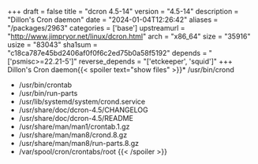 +++
draft = false
title = "dcron 4.5-14"
version = "4.5-14"
description = "Dillon's Cron daemon"
date = "2024-01-04T12:26:42"
aliases = "/packages/2963"
categories = ['base']
upstreamurl = "http://www.jimpryor.net/linux/dcron.html"
arch = "x86_64"
size = "35916"
usize = "83043"
sha1sum = "c18ca787e45bd2406af0f0f6c2ed75b0a58f5192"
depends = "['psmisc>=22.21-5']"
reverse_depends = "['etckeeper', 'squid']"
+++
Dillon's Cron daemon{{< spoiler text="show files" >}}* /usr/bin/crond
* /usr/bin/crontab
* /usr/bin/run-parts
* /usr/lib/systemd/system/crond.service
* /usr/share/doc/dcron-4.5/CHANGELOG
* /usr/share/doc/dcron-4.5/README
* /usr/share/man/man1/crontab.1.gz
* /usr/share/man/man8/crond.8.gz
* /usr/share/man/man8/run-parts.8.gz
* /var/spool/cron/crontabs/root
{{< /spoiler >}}